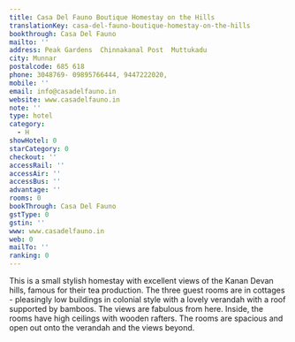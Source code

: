 ```yaml
---
title: Casa Del Fauno Boutique Homestay on the Hills
translationKey: casa-del-fauno-boutique-homestay-on-the-hills
bookthrough: Casa Del Fauno
mailto: ''
address: Peak Gardens  Chinnakanal Post  Muttukadu
city: Munnar
postalcode: 685 618
phone: 3048769- 09895766444, 9447222020,
mobile: ''
email: info@casadelfauno.in
website: www.casadelfauno.in
note: ''
type: hotel
category:
  - H
showHotel: 0
starCategory: 0
checkout: ''
accessRail: ''
accessAir: ''
accessBus: ''
advantage: ''
rooms: 0
bookThrough: Casa Del Fauno
gstType: 0
gstin: ''
www: www.casadelfauno.in
web: 0
mailTo: ''
ranking: 0
---
```







This is a small stylish homestay with excellent views of the Kanan Devan hills, famous for their tea production.     The three guest rooms are in cottages - pleasingly low buildings in colonial style with a lovely verandah with a roof supported by bamboos. The views are fabulous from here. Inside, the rooms have high ceilings with wooden rafters. The rooms are spacious and open out onto the verandah and the views beyond.
